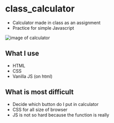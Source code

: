 # class_calculator
- Calculator made in class as an assignment
- Practice for simple Javascript

![image of calculator](https://user-images.githubusercontent.com/15808541/64304425-a2575600-cf40-11e9-8b38-ea434247d906.png)

## What I use
- HTML
- CSS
- Vanilla JS (on html)

## What is most difficult
- Decide which button do I put in calculator
- CSS for all size of browser
- JS is not so hard because the function is really 

